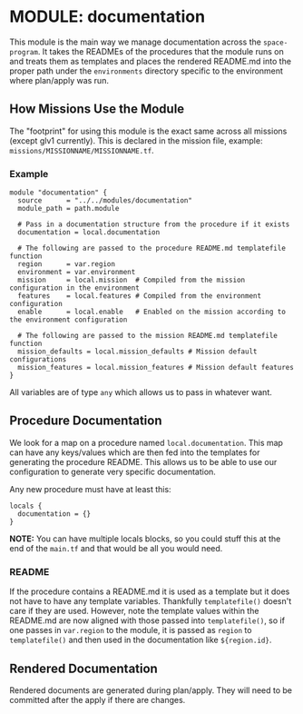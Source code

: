 # MODULE: documentation

This module is the main way we manage documentation across the
`space-program`. It takes the READMEs of the procedures that the module runs on
and treats them as templates and places the rendered README.md into the proper
path under the `environments` directory specific to the environment where
plan/apply was run.

## How Missions Use the Module

The "footprint" for using this module is the exact same across all missions
(except glv1 currently). This is declared in the mission file, example:
`missions/MISSIONNAME/MISSIONNAME.tf`.

### Example

```
module "documentation" {
  source      = "../../modules/documentation"
  module_path = path.module

  # Pass in a documentation structure from the procedure if it exists
  documentation = local.documentation

  # The following are passed to the procedure README.md templatefile function
  region      = var.region
  environment = var.environment
  mission     = local.mission  # Compiled from the mission configuration in the environment
  features    = local.features # Compiled from the environment configuration
  enable      = local.enable   # Enabled on the mission according to the environment configuration

  # The following are passed to the mission README.md templatefile function
  mission_defaults = local.mission_defaults # Mission default configurations
  mission_features = local.mission_features # Mission default features
}
```

All variables are of type `any` which allows us to pass in whatever want.

## Procedure Documentation

We look for a map on a procedure named `local.documentation`. This map can have
any keys/values which are then fed into the templates for generating the
procedure README. This allows us to be able to use our configuration to
generate very specific documentation.

Any new procedure must have at least this:

```
locals {
  documentation = {}
}
```

**NOTE:** You can have multiple locals blocks, so you could stuff this at the
end of the `main.tf` and that would be all you would need.

### README

If the procedure contains a README.md it is used as a template but it does not
have to have any template variables. Thankfully `templatefile()` doesn't care
if they are used. However, note the template values within the README.md are
now aligned with those passed into `templatefile()`, so if one passes in
`var.region` to the module, it is passed as `region` to `templatefile()` and
then used in the documentation like `${region.id}`.

## Rendered Documentation

Rendered documents are generated during plan/apply. They will need to be
committed after the apply if there are changes.
